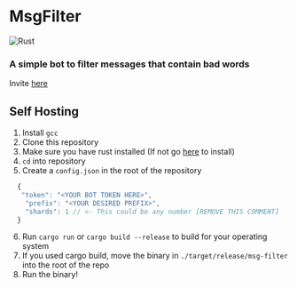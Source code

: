 # MsgFilter
![Rust](https://github.com/aRandomGithubUser/msgfilter/workflows/Rust/badge.svg)
### A simple bot to filter messages that contain bad words

Invite [here](https://bit.ly/msgfilter)


## Self Hosting 

1. Install `gcc`
2. Clone this repository
3. Make sure you have rust installed (If not go [here](https://rustup.rs) to install)
4. `cd` into repository
5. Create a `config.json` in the root of the repository 
```js
  {
   "token": "<YOUR BOT TOKEN HERE>",
    "prefix": "<YOUR DESIRED PREFIX>",
    "shards": 1 // <- This could be any number [REMOVE THIS COMMENT]
  }
```
6. Run `cargo run` or `cargo build --release` to build for your operating system
7. If you used cargo build, move the binary in `./target/release/msg-filter` into the root of the repo
8. Run the binary!